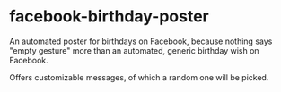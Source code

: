 facebook-birthday-poster
========================

An automated poster for birthdays on Facebook, because nothing says "empty gesture" more than an automated, generic birthday wish on Facebook.

Offers customizable messages, of which a random one will be picked.